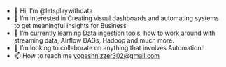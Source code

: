 - 👋 Hi, I’m @letsplaywithdata
- 👀 I’m interested in Creating visual dashboards and automating systems to get meaningful insights for Business 
- 🌱 I’m currently learning Data ingestion tools, how to work around with streaming data, Airflow DAGs, Hadoop and much more.
- 💞️ I’m looking to collaborate on anything that involves Automation!! 
- 📫 How to reach me yogeshnizzer302@gmail.com

<!---
letsplaywithdata/letsplaywithdata is a ✨ special ✨ repository because its `README.md` (this file) appears on your GitHub profile.
You can click the Preview link to take a look at your changes.
--->
